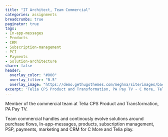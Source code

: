 ```yaml
---
title: "IT Architect, Team Commercial"
categories: assignments
breadcrumbs: true
paginator: true
tags:
- In-app-messages
- Products
- CRM
- Subscription-management
- PCI
- Payments
- Solution-architecture
share: false
header:
  overlay_color: "#000"
  overlay_filter: "0.5"
  overlay_image: "https://demo.gethugothemes.com/meghna/site/images/backgrounds/hero-area.jpg"
excerpt: 'Telia CPS Product and Transformation, PA Pay TV - C More, Telia play, 2022 - Ongoing'
---
```

Member of the commercial team  at Telia CPS Product and Transformation, PA Pay TV.

Team commercial handles and continously evolve solutions around purchase flows, In-app-messages, products, subscription management, PSP, payments, marketing and CRM for C More and Telia play.
 

